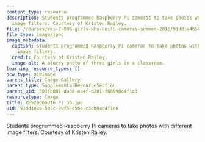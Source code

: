 ```yaml
---
content_type: resource
description: Students programmed Raspberry Pi cameras to take photos with different
  image filters. Courtesy of Kristen Railey.
file: /courses/res-2-006-girls-who-build-cameras-summer-2016/91dd1e46503c96f5e56ec3db0ab4f1e6_RES2006SU16_Pi_36.jpg
file_type: image/jpeg
image_metadata:
  caption: Students programmed Raspberry Pi cameras to take photos with different
    image filters.
  credit: Courtesy of Kristen Railey.
  image-alt: A blurry photo of three girls in a classroom.
learning_resource_types: []
ocw_type: OCWImage
parent_title: Image Gallery
parent_type: SupplementalResourceSection
parent_uid: 503fb091-da38-ea4f-d201-f68990c4f1c3
resourcetype: Image
title: RES2006SU16_Pi_36.jpg
uid: 91dd1e46-503c-96f5-e56e-c3db0ab4f1e6
---
```

Students programmed Raspberry Pi cameras to take photos with different image filters. Courtesy of Kristen Railey.

